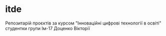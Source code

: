 # itde
Репозитарій проєктів за курсом "Інноваційні цифрові технології в освіті" студентки групи Ім-17 Доценко Вікторії
